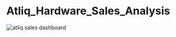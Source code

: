 # Atliq_Hardware_Sales_Analysis

![atliq sales dashboard](https://github.com/kaviyarasanEaswaran/Atliq_Hardware_Sales_Analysis/assets/129485308/fe286ddf-0cca-47ab-8be9-c7eca0ba66e7)
